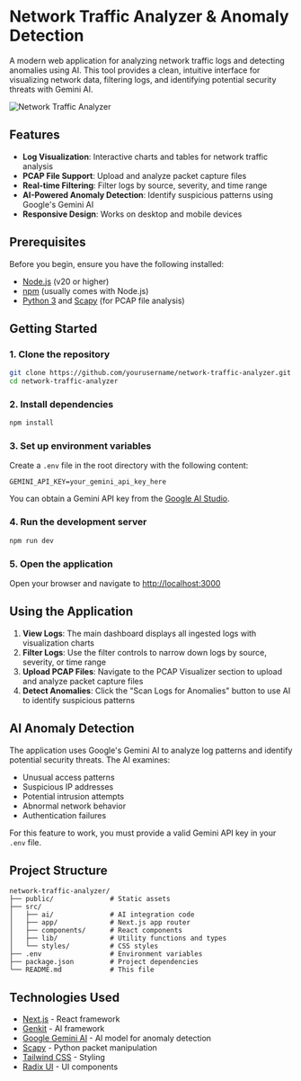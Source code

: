 # Network Traffic Analyzer & Anomaly Detection

A modern web application for analyzing network traffic logs and detecting anomalies using AI. This tool provides a clean, intuitive interface for visualizing network data, filtering logs, and identifying potential security threats with Gemini AI.

![Network Traffic Analyzer](https://via.placeholder.com/800x400?text=Network+Traffic+Analyzer)

## Features

- **Log Visualization**: Interactive charts and tables for network traffic analysis
- **PCAP File Support**: Upload and analyze packet capture files
- **Real-time Filtering**: Filter logs by source, severity, and time range
- **AI-Powered Anomaly Detection**: Identify suspicious patterns using Google's Gemini AI
- **Responsive Design**: Works on desktop and mobile devices

## Prerequisites

Before you begin, ensure you have the following installed:
- [Node.js](https://nodejs.org/) (v20 or higher)
- [npm](https://www.npmjs.com/) (usually comes with Node.js)
- [Python 3](https://www.python.org/) and [Scapy](https://scapy.net/) (for PCAP file analysis)

## Getting Started

### 1. Clone the repository

```bash
git clone https://github.com/yourusername/network-traffic-analyzer.git
cd network-traffic-analyzer
```

### 2. Install dependencies

```bash
npm install
```

### 3. Set up environment variables

Create a `.env` file in the root directory with the following content:

```
GEMINI_API_KEY=your_gemini_api_key_here
```

You can obtain a Gemini API key from the [Google AI Studio](https://makersuite.google.com/app/apikey).

### 4. Run the development server

```bash
npm run dev
```

### 5. Open the application

Open your browser and navigate to [http://localhost:3000](http://localhost:3000)

## Using the Application

1. **View Logs**: The main dashboard displays all ingested logs with visualization charts
2. **Filter Logs**: Use the filter controls to narrow down logs by source, severity, or time range
3. **Upload PCAP Files**: Navigate to the PCAP Visualizer section to upload and analyze packet capture files
4. **Detect Anomalies**: Click the "Scan Logs for Anomalies" button to use AI to identify suspicious patterns

## AI Anomaly Detection

The application uses Google's Gemini AI to analyze log patterns and identify potential security threats. The AI examines:

- Unusual access patterns
- Suspicious IP addresses
- Potential intrusion attempts
- Abnormal network behavior
- Authentication failures

For this feature to work, you must provide a valid Gemini API key in your `.env` file.

## Project Structure

```
network-traffic-analyzer/
├── public/              # Static assets
├── src/
│   ├── ai/              # AI integration code
│   ├── app/             # Next.js app router
│   ├── components/      # React components
│   ├── lib/             # Utility functions and types
│   └── styles/          # CSS styles
├── .env                 # Environment variables
├── package.json         # Project dependencies
└── README.md            # This file
```

## Technologies Used

- [Next.js](https://nextjs.org/) - React framework
- [Genkit](https://firebase.google.com/docs/genkit) - AI framework
- [Google Gemini AI](https://ai.google.dev/) - AI model for anomaly detection
- [Scapy](https://scapy.net/) - Python packet manipulation
- [Tailwind CSS](https://tailwindcss.com/) - Styling
- [Radix UI](https://www.radix-ui.com/) - UI components
